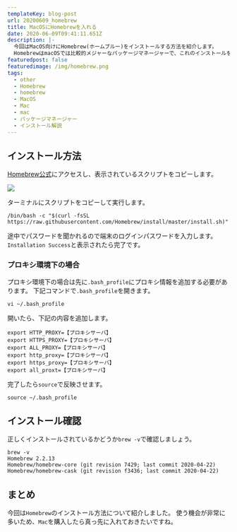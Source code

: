 ```yaml
---
templateKey: blog-post
url: 20200609_homebrew
title: MacOSにHomebrewを入れる
date: 2020-06-09T09:41:11.651Z
description: |-
  今回はMacOS向けにHomebrew(ホームブルー)をインストールする方法を紹介します。
  HomebrewはmacOSでは比較的メジャーなパッケージマネージャーで、これのインストールを前提としている技術記事も多いです。
featuredpost: false
featuredimage: /img/homebrew.png
tags:
  - other
  - Homebrew
  - homebrew
  - MacOS
  - Mac
  - mac
  - パッケージマネージャー
  - インストール解説
---
```

## インストール方法

[Homebrew公式](https://brew.sh/index_ja)にアクセスし、表示されているスクリプトをコピーします。

![](/img/homebrewinstall.png)

ターミナルにスクリプトをコピーして実行します。
```shell
/bin/bash -c "$(curl -fsSL https://raw.githubusercontent.com/Homebrew/install/master/install.sh)"
```

途中でパスワードを聞かれるので端末のログインパスワードを入力します。
`Installation Success`と表示されたら完了です。

### プロキシ環境下の場合
プロキシ環境下の場合は先に`.bash_profile`にプロキシ情報を追加する必要があります。
下記コマンドで`.bash_profile`を開きます。

```shell
vi ~/.bash_profile
```

開いたら、下記の内容を追加します。
﻿
```shell:title=.bash_profile
export HTTP_PROXY=【プロキシサーバ】
export HTTPS_PROXY=【プロキシサーバ】
export ALL_PROXY=【プロキシサーバ】
export http_proxy=【プロキシサーバ】
export https_proxy=【プロキシサーバ】
export all_proxt=【プロキシサーバ】　
```

完了したら`source`で反映させます。

```shell
source ~/.bash_profile
```

## インストール確認
正しくインストールされているかどうか`brew -v`で確認しましょう。

```shell
brew -v
Homebrew 2.2.13
Homebrew/homebrew-core (git revision 7429; last commit 2020-04-22)
Homebrew/homebrew-cask (git revision f3436; last commit 2020-04-22)
```

## まとめ
今回は`Homebrew`のインストール方法について紹介しました。
使う機会が非常に多いため、`Mac`を購入したら真っ先に入れておきたいですね。